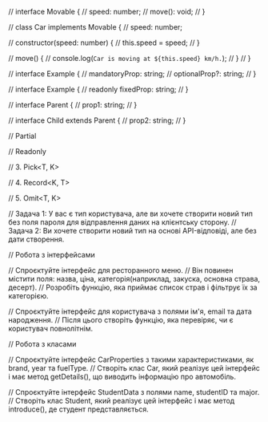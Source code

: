 // interface Movable {
//   speed: number;
//   move(): void;
// }

// class Car implements Movable {
//   speed: number;

//   constructor(speed: number) {
//     this.speed = speed;
//   }

//   move() {
//     console.log(`Car is moving at ${this.speed} km/h.`);
//   }
// }

// interface Example {
//   mandatoryProp: string;
//   optionalProp?: string;
// }

// interface Example {
//   readonly fixedProp: string;
// }

// interface Parent {
//   prop1: string;
// }

// interface Child extends Parent {
//   prop2: string;
// }

// Partial<T>

<!-- // Задача 1: Уявімо, що у вас є форма редагування профілю користувача.
// Користувач може вибирати, які поля він хоче оновити.Створіть тип для такої форми на основі існуючого типу User. -->

<!-- //   Задача 2: У вас є конфігураційний об'єкт з декількома полями.
// Створіть функцію, яка приймає часткові налаштування та повертає повний конфігураційний об'єкт. -->

// Readonly<T>

<!-- // Задача 1: Ви розробляєте функцію, яка приймає масив чисел і повертає його ж,
//   але ви хочете гарантувати, що функція не змінює вхідний масив. -->

<!-- // Задача 2: Створіть об'єкт конфігурації, який не можна змінювати після його створення. -->

// 3. Pick<T, K>

<!-- // Задача 1: У вас є об'єкт користувача і вам потрібно створити функцію, яка повертає лише ім'я та електронну пошту користувача.
// Задача 2: Ви хочете зберегти тільки певні поля з API-відповіді для відображення в UI. -->

// 4. Record<K, T>

<!-- // Задача 1: Ви хочете створити об'єкт, який мапить імена користувачів до їх віку.
// Задача 2: Мапа з іменами місяців до кількості днів у них. -->

// 5. Omit<T, K>

// Задача 1: У вас є тип користувача, але ви хочете створити новий тип без поля пароля для відправлення даних на клієнтську сторону.
//Задача 2: Ви хочете створити новий тип на основі API-відповіді, але без дати створення.

// Робота з інтерфейсами

// Спроєктуйте інтерфейс для ресторанного меню.
// Він повинен містити поля: назва, ціна, категорія(наприклад, закуска, основна страва, десерт).
// Розробіть функцію, яка приймає список страв і фільтрує їх за категорією.

// Спроєктуйте інтерфейс для користувача з полями ім'я, email та дата народження.
// Після цього створіть функцію, яка перевіряє, чи є користувач повнолітнім.

// Робота з класами

// Спроєктуйте інтерфейс CarProperties з такими характеристиками, як brand, year та fuelType.
// Створіть клас Car, який реалізує цей інтерфейс і має метод getDetails(), що виводить інформацію про автомобіль.

// Спроєктуйте інтерфейс StudentData з полями name, studentID та major.
// Створіть клас Student, який реалізує цей інтерфейс і має метод introduce(), де студент представляється.